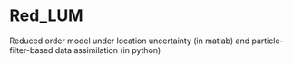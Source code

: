 # Red_LUM

Reduced order model under location uncertainty (in matlab) and particle-filter-based data assimilation (in python)